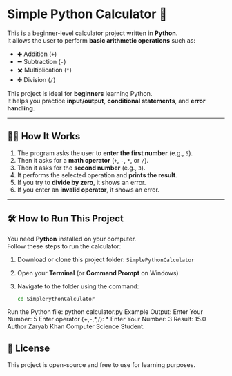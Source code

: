 # Simple Python Calculator 🧮

This is a beginner-level calculator project written in **Python**.  
It allows the user to perform **basic arithmetic operations** such as:

- ➕ Addition (`+`)
- ➖ Subtraction (`-`)
- ✖️ Multiplication (`*`)
- ➗ Division (`/`)

This project is ideal for **beginners** learning Python.  
It helps you practice **input/output**, **conditional statements**, and **error handling**.

---

## 👨‍💻 How It Works

1. The program asks the user to **enter the first number** (e.g., `5`).
2. Then it asks for a **math operator** (`+`, `-`, `*`, or `/`).
3. Then it asks for the **second number** (e.g., `3`).
4. It performs the selected operation and **prints the result**.
5. If you try to **divide by zero**, it shows an error.
6. If you enter an **invalid operator**, it shows an error.

---

## 🛠 How to Run This Project

You need **Python** installed on your computer.  
Follow these steps to run the calculator:

1. Download or clone this project folder: `SimplePythonCalculator`
2. Open your **Terminal** (or **Command Prompt** on Windows)
3. Navigate to the folder using the command:

   ```bash
   cd SimplePythonCalculator
Run the Python file:
python calculator.py
Example Output:
Enter Your Number: 5
Enter operator (+,-,*,/): *
Enter Your Number: 3
Result: 15.0
Author
Zaryab Khan
Computer Science Student.
## 📜 License

This project is open-source and free to use for learning purposes.
